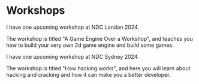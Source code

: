 # Workshops

I have one upcoming workshop at NDC London 2024. 

The workshop is titled "A Game Engine Over a Workshop", and teaches you how to build your very own 2d game engine and build some games.  

I have one upcoming workshop at NDC Sydney 2024.

The workshop is titled "How hacking works", and here you will learn about hacking and cracking and how it can make you a better developer.
